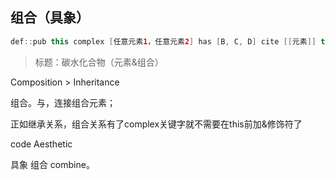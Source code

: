 ## 组合（具象）

```java
def::pub this complex [任意元素1，任意元素2] has [B, C, D] cite [[元素]] throw [父元素/子元素]
```

> 标题：碳水化合物（元素&组合）

Composition > Inheritance

组合。与，连接组合元素；

正如继承关系，组合关系有了complex关键字就不需要在this前加&修饰符了

code Aesthetic


具象 组合 combine。